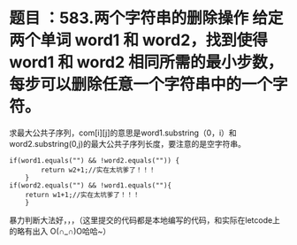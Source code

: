 # 题目 ：583.两个字符串的删除操作 给定两个单词 word1 和 word2，找到使得 word1 和 word2 相同所需的最小步数，每步可以删除任意一个字符串中的一个字符。



 求最大公共子序列，com[i][j]的意思是word1.substring（0，i）和word2.substring(0,j)的最大公共子序列长度，要注意的是空字符串。
```
if(word1.equals("") && !word2.equals("")) {
		return w2+1;//实在太坑爹了！！！
	}
if(word2.equals("") && !word1.equals(""){
	return w1+1;//实在太坑爹了！！！
	}
```
 暴力判断大法好，，，（这里提交的代码都是本地编写的代码，和实际在letcode上的略有出入 O(∩_∩)O哈哈~）
